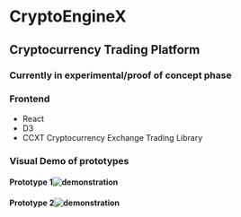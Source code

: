 # CryptoEngineX

## Cryptocurrency Trading Platform

 ### Currently in experimental/proof of concept phase
 
 ### Frontend

* React
* D3
* CCXT Cryptocurrency Exchange Trading Library
### Visual Demo of prototypes



#### Prototype 1![demonstration](http://g.recordit.co/H6GyyqS4pY.gif)




#### Prototype 2![demonstration](http://g.recordit.co/tSYUM18nM8.gif)




